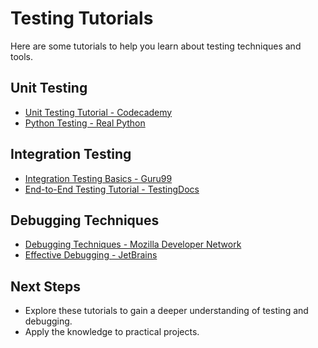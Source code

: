# Testing Tutorials

Here are some tutorials to help you learn about testing techniques and tools.

## Unit Testing
- [Unit Testing Tutorial - Codecademy](https://www.codecademy.com/learn/learn-python-3/modules/learn-python3-unittest)
- [Python Testing - Real Python](https://realpython.com/python-testing/)

## Integration Testing
- [Integration Testing Basics - Guru99](https://www.guru99.com/integration-testing.html)
- [End-to-End Testing Tutorial - TestingDocs](https://www.testingdocs.com/end-to-end-testing/)

## Debugging Techniques
- [Debugging Techniques - Mozilla Developer Network](https://developer.mozilla.org/en-US/docs/Web/JavaScript/Guide/Debugging)
- [Effective Debugging - JetBrains](https://www.jetbrains.com/help/idea/debug-your-code.html)

## Next Steps
- Explore these tutorials to gain a deeper understanding of testing and debugging.
- Apply the knowledge to practical projects.
